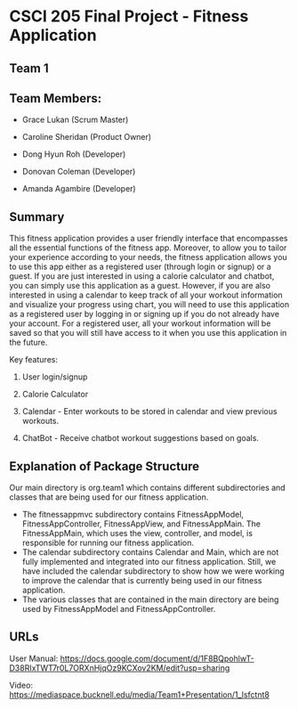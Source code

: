 # CSCI 205 Final Project - Fitness Application

## Team 1

## Team Members: 
- Grace Lukan (Scrum Master)

- Caroline Sheridan (Product Owner)

- Dong Hyun Roh (Developer)

- Donovan Coleman (Developer)

- Amanda Agambire (Developer)


## Summary

This fitness application provides a user friendly interface that encompasses all the essential functions of the fitness app. Moreover, to allow you to tailor your experience according to your needs, the fitness application allows you to use this app either as a registered user (through login or signup) or a guest. If you are just interested in using a calorie calculator and chatbot, you can simply use this application as a guest. However, if you are also interested in using a calendar to keep track of all your workout information and visualize your progress using chart, you will need to use this application as a registered user by logging in or signing up if you do not already have your account. For a registered user, all your workout information will be saved so that you will still have access to it when you use this application in the future.

Key features:

1. User login/signup
  
2. Calorie Calculator 

3. Calendar - Enter workouts to be stored in calendar and view previous workouts. 

4. ChatBot - Receive chatbot workout suggestions based on goals.


## Explanation of Package Structure

Our main directory is org.team1 which contains different subdirectories and classes that are being used for our fitness application. 

- The fitnessappmvc subdirectory contains FitnessAppModel, FitnessAppController, FitnessAppView, and FitnessAppMain. The FitnessAppMain, which uses the view, controller, and model, is responsible for running our fitness application. 
- The calendar subdirectory contains Calendar and Main, which are not fully implemented and integrated into our fitness application. Still, we have included the calendar subdirectory to show how we were working to improve the calendar that is currently being used in our fitness application.
- The various classes that are contained in the main directory are being used by FitnessAppModel and FitnessAppController.


## URLs

User Manual: https://docs.google.com/document/d/1F8BQpohlwT-D38RIxTWT7r0L7ORXnHjqOz9KCXov2KM/edit?usp=sharing 

Video: https://mediaspace.bucknell.edu/media/Team1+Presentation/1_lsfctnt8
